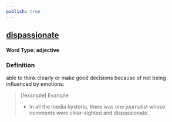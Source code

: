 ```yaml
---
publish: true
---
```

## [dispassionate](https://dictionary.cambridge.org/dictionary/english/dispassionate)

#### Word Type: adjective
### Definition
able to think clearly or make good decisions because of not being influenced by emotions:

>[!example] Example
> - In all the media hysteria, there was one journalist whose comments were clear-sighted and dispassionate.
